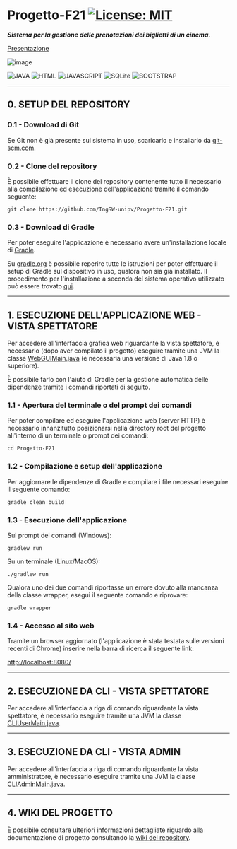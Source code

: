 # Progetto-F21 [![License: MIT](https://img.shields.io/badge/License-MIT-blue.svg)](https://github.com/IngSW-unipv/Progetto-F21/blob/main/LICENSE)

***Sistema per la gestione delle prenotazioni dei biglietti di un cinema.***

[Presentazione](https://docs.google.com/presentation/d/1DnBT-Xm7wlHo8Mx5TOKYY6t92_84Xn-ywwDrSrER7wE/edit?usp=sharing)

![image](https://github.com/IngSW-unipv/Progetto-F21/blob/main/images/popcorn.png)

![JAVA](https://img.shields.io/badge/Java-ED8B00?style=for-the-badge&logo=java&logoColor=white)
![HTML](https://img.shields.io/badge/html5-%23E34F26.svg?style=for-the-badge&logo=html5&logoColor=white)
![JAVASCRIPT](https://img.shields.io/badge/JavaScript-F7DF1E?style=for-the-badge&logo=javascript&logoColor=black)
![SQLite](https://img.shields.io/badge/sqlite-%2307405e.svg?style=for-the-badge&logo=sqlite&logoColor=white)
![BOOTSTRAP](https://img.shields.io/badge/Bootstrap-563D7C?style=for-the-badge&logo=bootstrap&logoColor=white)

***

## 0. SETUP DEL REPOSITORY

### 0.1 - Download di Git
Se Git non è già presente sul sistema in uso, scaricarlo e installarlo da [git-scm.com](https://git-scm.com/book/en/v2/Getting-Started-Installing-Git). 

### 0.2 - Clone del repository
È possibile effettuare il clone del repository contenente tutto il necessario alla compilazione ed esecuzione dell'applicazione tramite il comando seguente:

```
git clone https://github.com/IngSW-unipv/Progetto-F21.git
```

### 0.3 - Download di Gradle
Per poter eseguire l'applicazione è necessario avere un'installazione locale di [Gradle](https://it.wikipedia.org/wiki/Gradle).

Su [gradle.org](https://gradle.org/install/) è possibile reperire tutte le istruzioni per poter effettuare il setup di Gradle sul dispositivo in uso, qualora non sia già installato.
Il procedimento per l'installazione a seconda del sistema operativo utilizzato può essere trovato [qui](https://gradle.org/install/).

***
## 1. ESECUZIONE DELL'APPLICAZIONE WEB - VISTA SPETTATORE

Per accedere all'interfaccia grafica web riguardante la vista spettatore, è necessario (dopo aver compilato il progetto) eseguire tramite una JVM la classe [WebGUIMain.java](https://github.com/IngSW-unipv/Progetto-F21/blob/main/src/main/java/cinema/view/webgui/WebGUIMain.java) (è necessaria una versione di Java 1.8 o superiore).

È possibile farlo con l'aiuto di Gradle per la gestione automatica delle dipendenze tramite i comandi riportati di seguito.

### 1.1 - Apertura del terminale o del prompt dei comandi
Per poter compilare ed eseguire l'applicazione web (server HTTP) è necessario innanzitutto posizionarsi nella directory root del progetto all'interno di un terminale o prompt dei comandi:

```
cd Progetto-F21
```

### 1.2 - Compilazione e setup dell'applicazione
Per aggiornare le dipendenze di Gradle e compilare i file necessari eseguire il seguente comando:

```
gradle clean build
```

### 1.3 - Esecuzione dell'applicazione
Sul prompt dei comandi (Windows):

```
gradlew run
```

Su un terminale (Linux/MacOS): 

```
./gradlew run
```

Qualora uno dei due comandi riportasse un errore dovuto alla mancanza della classe wrapper, esegui il seguente comando e riprovare:

```
gradle wrapper
```

### 1.4 - Accesso al sito web
Tramite un browser aggiornato (l'applicazione è stata testata sulle versioni recenti di Chrome) inserire nella barra di ricerca il seguente link:

[http://localhost:8080/](http://localhost:8080/)

***
## 2. ESECUZIONE DA CLI - VISTA SPETTATORE

Per accedere all'interfaccia a riga di comando riguardante la vista spettatore, è necessario eseguire tramite una JVM la classe [CLIUserMain.java](https://github.com/IngSW-unipv/Progetto-F21/blob/main/src/main/java/cinema/view/cli/user/CLIUserMain.java).

***
## 3. ESECUZIONE DA CLI - VISTA ADMIN

Per accedere all'interfaccia a riga di comando riguardante la vista amministratore, è necessario eseguire tramite una JVM la classe [CLIAdminMain.java](https://github.com/IngSW-unipv/Progetto-F21/blob/main/src/main/java/cinema/view/cli/admin/CLIAdminMain.java).

***
## 4. WIKI DEL PROGETTO

È possibile consultare ulteriori informazioni dettagliate riguardo alla documentazione di progetto consultando la [wiki del repository](https://github.com/IngSW-unipv/Progetto-F21/wiki).
